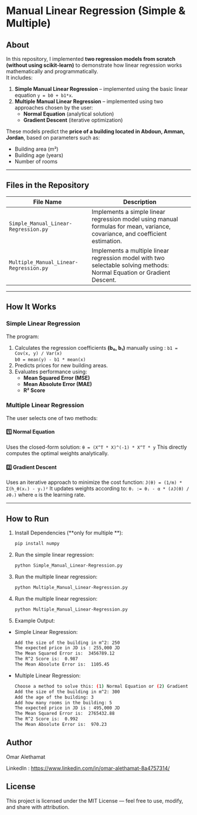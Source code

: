 # Manual Linear Regression (Simple & Multiple)

## About
In this repository, I implemented **two regression models from scratch (without using scikit-learn)** to demonstrate how linear regression works mathematically and programmatically.  
It includes:

1. **Simple Manual Linear Regression** – implemented using the basic linear equation `y = b0 + b1*x`.
2. **Multiple Manual Linear Regression** – implemented using two approaches chosen by the user:
   - **Normal Equation** (analytical solution)
   - **Gradient Descent** (iterative optimization)

These models predict the **price of a building located in Abdoun, Amman, Jordan**, based on parameters such as:
- Building area (m²)
- Building age (years)
- Number of rooms

---

## Files in the Repository

| File Name | Description |
|------------|-------------|
| `Simple_Manual_Linear-Regression.py` | Implements a simple linear regression model using manual formulas for mean, variance, covariance, and coefficient estimation. |
| `Multiple_Manual_Linear-Regression.py` | Implements a multiple linear regression model with two selectable solving methods: Normal Equation or Gradient Descent. |

---

## How It Works

### Simple Linear Regression
The program:
1. Calculates the regression coefficients **(b₀, b₁)** manually using :
  `b1 = Cov(x, y) / Var(x)`  
`b0 = mean(y) - b1 * mean(x)`
2. Predicts prices for new building areas.
3. Evaluates performance using:
   - **Mean Squared Error (MSE)**
   - **Mean Absolute Error (MAE)**
   - **R² Score**

### Multiple Linear Regression
The user selects one of two methods:

#### 1️⃣ Normal Equation
Uses the closed-form solution:
`θ = (X^T * X)^(-1) * X^T * y` 
This directly computes the optimal weights analytically.

#### 2️⃣ Gradient Descent
Uses an iterative approach to minimize the cost function:
`J(θ) = (1/m) * Σ(h_θ(xᵢ) - yᵢ)²`
It updates weights according to:
`θⱼ := θⱼ - α * (∂J(θ) / ∂θⱼ)`
where `α` is the learning rate.

---

## How to Run

1. Install Dependencies  (**only for multiple **):
   ```bash
   pip install numpy
   
2. Run the simple linear regression:
   ```bash
   python Simple_Manual_Linear-Regression.py

3. Run the multiple linear regression:
   ```bash
   python Multiple_Manual_Linear-Regression.py

4. Run the multiple linear regression:
   ```bash
   python Multiple_Manual_Linear-Regression.py

5. Example Output:
   
- Simple Linear Regression:
   ```bash
   Add the size of the building in m^2: 250
   The expected price in JD is : 255,000 JD
   The Mean Squared Error is:  3456789.12
   The R^2 Score is:  0.987
   The Mean Absolute Error is:  1105.45
   
 - Multiple Linear Regression:
   ```bash
   Choose a method to solve this: (1) Normal Equation or (2) Gradient Descent: 1
   Add the size of the building in m^2: 300
   Add the age of the building: 3
   Add how many rooms in the building: 5
   The expected price in JD is : 495,000 JD
   The Mean Squared Error is:  2765432.88
   The R^2 Score is:  0.992
   The Mean Absolute Error is:  970.23

## Author

Omar Alethamat

LinkedIn : https://www.linkedin.com/in/omar-alethamat-8a4757314/

## License

This project is licensed under the MIT License — feel free to use, modify, and share with attribution.
